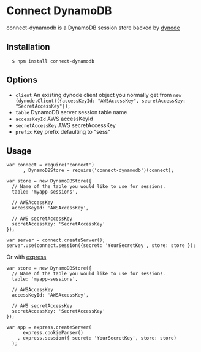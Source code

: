 
# Connect DynamoDB

connect-dynamodb is a DynamoDB session store backed by [dynode](https://github.com/Wantworthy/dynode)

## Installation

	  $ npm install connect-dynamodb

## Options
  
  - `client` An existing dynode client object you normally get from `new (dynode.Client)({accessKeyId: "AWSAccessKey", secretAccessKey: "SecretAccessKey"});`
  - `table` DynamoDB server session table name
  - `accessKeyId` AWS accessKeyId
  - `secretAccessKey` AWS secretAccessKey
  - `prefix` Key prefix defaulting to "sess"

## Usage

    var connect = require('connect')
	 	  , DynamoDBStore = require('connect-dynamodb')(connect);
	 	  
	var store = new DynamoDBStore({
	  // Name of the table you would like to use for sessions.
	  table: 'myapp-sessions',
	
	  // AWSAccessKey
	  accessKeyId: 'AWSAccessKey',
	  
	  // AWS secretAccessKey
	  secretAccessKey: 'SecretAccessKey'
	});
	
    var server = connect.createServer();
	server.use(connect.session({secret: 'YourSecretKey', store: store });

 Or with [express](http://expressjs.com/)
 	
 	var store = new DynamoDBStore({
	  // Name of the table you would like to use for sessions.
	  table: 'myapp-sessions',
	
	  // AWSAccessKey
	  accessKeyId: 'AWSAccessKey',
	  
	  // AWS secretAccessKey
	  secretAccessKey: 'SecretAccessKey'
	});
	
    var app = express.createServer(
		  express.cookieParser()
		, express.session({ secret: 'YourSecretKey', store: store)
	  );
